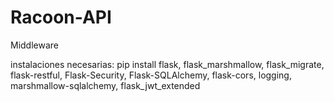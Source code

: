 # Racoon-API
 Middleware

instalaciones necesarias:
pip install 
    flask,
    flask_marshmallow, 
    flask_migrate, 
    flask-restful,
    Flask-Security,
    Flask-SQLAlchemy,
    flask-cors,
    logging,
    marshmallow-sqlalchemy,
    flask_jwt_extended

